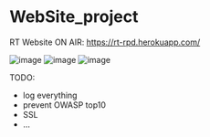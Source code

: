 # WebSite_project
RT Website
ON AIR: https://rt-rpd.herokuapp.com/

![image](https://user-images.githubusercontent.com/25755345/44372331-0bae2780-a4ec-11e8-8409-6e9e11f2005b.png)
![image](https://user-images.githubusercontent.com/25755345/44538904-5954ab00-a70b-11e8-89ce-23478a1cef28.png)
![image](https://user-images.githubusercontent.com/25755345/44602615-c4c07a80-a7e8-11e8-8494-25e3fbb80c22.png)


TODO:
- log everything
- prevent OWASP top10
- SSL
- ...


